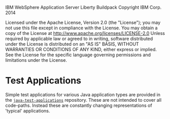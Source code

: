 IBM WebSphere Application Server Liberty Buildpack
Copyright IBM Corp. 2014

Licensed under the Apache License, Version 2.0 (the "License");
you may not use this file except in compliance with the License.
You may obtain a copy of the License at
     http://www.apache.org/licenses/LICENSE-2.0
Unless required by applicable law or agreed to in writing, software
distributed under the License is distributed on an "AS IS" BASIS,
WITHOUT WARRANTIES OR CONDITIONS OF ANY KIND, either express or implied.
See the License for the specific language governing permissions and
limitations under the License.

# Test Applications

Simple test applications for various Java application types are provided in the [`java-test-applications`][] repository.  These are not intended to cover all code-paths.  Instead these are constantly changing representations of 'typical' applications.

[`java-test-applications`]: https://github.com/cloudfoundry/java-test-applications

